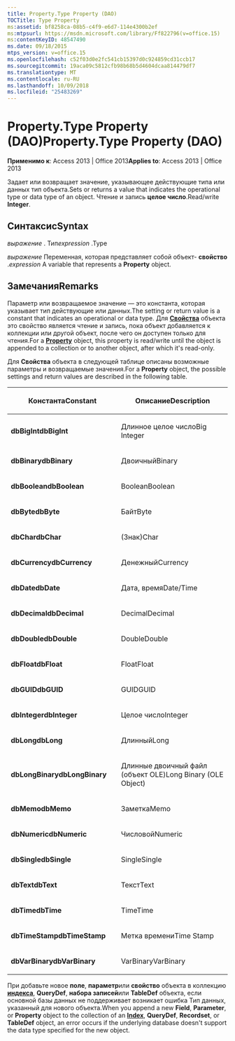 ```yaml
---
title: Property.Type Property (DAO)
TOCTitle: Type Property
ms:assetid: bf8258ca-08b5-c4f9-e6d7-114e4300b2ef
ms:mtpsurl: https://msdn.microsoft.com/library/Ff822796(v=office.15)
ms:contentKeyID: 48547490
ms.date: 09/18/2015
mtps_version: v=office.15
ms.openlocfilehash: c52f03d0e2fc541cb15397d0c924859cd31ccb17
ms.sourcegitcommit: 19aca09c5812cfb98b68b5d4604dcaa814479df7
ms.translationtype: MT
ms.contentlocale: ru-RU
ms.lasthandoff: 10/09/2018
ms.locfileid: "25483269"
---
```

# <a name="propertytype-property-dao"></a><span data-ttu-id="61ed8-102">Property.Type Property (DAO)</span><span class="sxs-lookup"><span data-stu-id="61ed8-102">Property.Type Property (DAO)</span></span>


<span data-ttu-id="61ed8-103">**Применимо к**: Access 2013 | Office 2013</span><span class="sxs-lookup"><span data-stu-id="61ed8-103">**Applies to**: Access 2013 | Office 2013</span></span>

<span data-ttu-id="61ed8-104">Задает или возвращает значение, указывающее действующие типа или данных тип объекта.</span><span class="sxs-lookup"><span data-stu-id="61ed8-104">Sets or returns a value that indicates the operational type or data type of an object.</span></span> <span data-ttu-id="61ed8-105">Чтение и запись **целое число**.</span><span class="sxs-lookup"><span data-stu-id="61ed8-105">Read/write **Integer**.</span></span>

## <a name="syntax"></a><span data-ttu-id="61ed8-106">Синтаксис</span><span class="sxs-lookup"><span data-stu-id="61ed8-106">Syntax</span></span>

<span data-ttu-id="61ed8-107">*выражение* . Тип</span><span class="sxs-lookup"><span data-stu-id="61ed8-107">*expression* .Type</span></span>

<span data-ttu-id="61ed8-108">*выражение* Переменная, которая представляет собой объект- **свойство** .</span><span class="sxs-lookup"><span data-stu-id="61ed8-108">*expression* A variable that represents a **Property** object.</span></span>

## <a name="remarks"></a><span data-ttu-id="61ed8-109">Замечания</span><span class="sxs-lookup"><span data-stu-id="61ed8-109">Remarks</span></span>

<span data-ttu-id="61ed8-110">Параметр или возвращаемое значение — это константа, которая указывает тип действующие или данных.</span><span class="sxs-lookup"><span data-stu-id="61ed8-110">The setting or return value is a constant that indicates an operational or data type.</span></span> <span data-ttu-id="61ed8-111">Для **[Свойства](property-object-dao.md)** объекта это свойство является чтение и запись, пока объект добавляется к коллекции или другой объект, после чего он доступен только для чтения.</span><span class="sxs-lookup"><span data-stu-id="61ed8-111">For a **[Property](property-object-dao.md)** object, this property is read/write until the object is appended to a collection or to another object, after which it's read-only.</span></span>

<span data-ttu-id="61ed8-112">Для **Свойства** объекта в следующей таблице описаны возможные параметры и возвращаемые значения.</span><span class="sxs-lookup"><span data-stu-id="61ed8-112">For a **Property** object, the possible settings and return values are described in the following table.</span></span>

<table>
<colgroup>
<col style="width: 50%" />
<col style="width: 50%" />
</colgroup>
<thead>
<tr class="header">
<th><p><span data-ttu-id="61ed8-113">Константа</span><span class="sxs-lookup"><span data-stu-id="61ed8-113">Constant</span></span></p></th>
<th><p><span data-ttu-id="61ed8-114">Описание</span><span class="sxs-lookup"><span data-stu-id="61ed8-114">Description</span></span></p></th>
</tr>
</thead>
<tbody>
<tr class="odd">
<td><p><span data-ttu-id="61ed8-115"><strong>dbBigInt</strong></span><span class="sxs-lookup"><span data-stu-id="61ed8-115"><strong>dbBigInt</strong></span></span></p></td>
<td><p><span data-ttu-id="61ed8-116">Длинное целое число</span><span class="sxs-lookup"><span data-stu-id="61ed8-116">Big Integer</span></span></p></td>
</tr>
<tr class="even">
<td><p><span data-ttu-id="61ed8-117"><strong>dbBinary</strong></span><span class="sxs-lookup"><span data-stu-id="61ed8-117"><strong>dbBinary</strong></span></span></p></td>
<td><p><span data-ttu-id="61ed8-118">Двоичный</span><span class="sxs-lookup"><span data-stu-id="61ed8-118">Binary</span></span></p></td>
</tr>
<tr class="odd">
<td><p><span data-ttu-id="61ed8-119"><strong>dbBoolean</strong></span><span class="sxs-lookup"><span data-stu-id="61ed8-119"><strong>dbBoolean</strong></span></span></p></td>
<td><p><span data-ttu-id="61ed8-120">Boolean</span><span class="sxs-lookup"><span data-stu-id="61ed8-120">Boolean</span></span></p></td>
</tr>
<tr class="even">
<td><p><span data-ttu-id="61ed8-121"><strong>dbByte</strong></span><span class="sxs-lookup"><span data-stu-id="61ed8-121"><strong>dbByte</strong></span></span></p></td>
<td><p><span data-ttu-id="61ed8-122">Байт</span><span class="sxs-lookup"><span data-stu-id="61ed8-122">Byte</span></span></p></td>
</tr>
<tr class="odd">
<td><p><span data-ttu-id="61ed8-123"><strong>dbChar</strong></span><span class="sxs-lookup"><span data-stu-id="61ed8-123"><strong>dbChar</strong></span></span></p></td>
<td><p><span data-ttu-id="61ed8-124">(Знак)</span><span class="sxs-lookup"><span data-stu-id="61ed8-124">Char</span></span></p></td>
</tr>
<tr class="even">
<td><p><span data-ttu-id="61ed8-125"><strong>dbCurrency</strong></span><span class="sxs-lookup"><span data-stu-id="61ed8-125"><strong>dbCurrency</strong></span></span></p></td>
<td><p><span data-ttu-id="61ed8-126">Денежный</span><span class="sxs-lookup"><span data-stu-id="61ed8-126">Currency</span></span></p></td>
</tr>
<tr class="odd">
<td><p><span data-ttu-id="61ed8-127"><strong>dbDate</strong></span><span class="sxs-lookup"><span data-stu-id="61ed8-127"><strong>dbDate</strong></span></span></p></td>
<td><p><span data-ttu-id="61ed8-128">Дата, время</span><span class="sxs-lookup"><span data-stu-id="61ed8-128">Date/Time</span></span></p></td>
</tr>
<tr class="even">
<td><p><span data-ttu-id="61ed8-129"><strong>dbDecimal</strong></span><span class="sxs-lookup"><span data-stu-id="61ed8-129"><strong>dbDecimal</strong></span></span></p></td>
<td><p><span data-ttu-id="61ed8-130">Decimal</span><span class="sxs-lookup"><span data-stu-id="61ed8-130">Decimal</span></span></p></td>
</tr>
<tr class="odd">
<td><p><span data-ttu-id="61ed8-131"><strong>dbDouble</strong></span><span class="sxs-lookup"><span data-stu-id="61ed8-131"><strong>dbDouble</strong></span></span></p></td>
<td><p><span data-ttu-id="61ed8-132">Double</span><span class="sxs-lookup"><span data-stu-id="61ed8-132">Double</span></span></p></td>
</tr>
<tr class="even">
<td><p><span data-ttu-id="61ed8-133"><strong>dbFloat</strong></span><span class="sxs-lookup"><span data-stu-id="61ed8-133"><strong>dbFloat</strong></span></span></p></td>
<td><p><span data-ttu-id="61ed8-134">Float</span><span class="sxs-lookup"><span data-stu-id="61ed8-134">Float</span></span></p></td>
</tr>
<tr class="odd">
<td><p><span data-ttu-id="61ed8-135"><strong>dbGUID</strong></span><span class="sxs-lookup"><span data-stu-id="61ed8-135"><strong>dbGUID</strong></span></span></p></td>
<td><p><span data-ttu-id="61ed8-136">GUID</span><span class="sxs-lookup"><span data-stu-id="61ed8-136">GUID</span></span></p></td>
</tr>
<tr class="even">
<td><p><span data-ttu-id="61ed8-137"><strong>dbInteger</strong></span><span class="sxs-lookup"><span data-stu-id="61ed8-137"><strong>dbInteger</strong></span></span></p></td>
<td><p><span data-ttu-id="61ed8-138">Целое число</span><span class="sxs-lookup"><span data-stu-id="61ed8-138">Integer</span></span></p></td>
</tr>
<tr class="odd">
<td><p><span data-ttu-id="61ed8-139"><strong>dbLong</strong></span><span class="sxs-lookup"><span data-stu-id="61ed8-139"><strong>dbLong</strong></span></span></p></td>
<td><p><span data-ttu-id="61ed8-140">Длинный</span><span class="sxs-lookup"><span data-stu-id="61ed8-140">Long</span></span></p></td>
</tr>
<tr class="even">
<td><p><span data-ttu-id="61ed8-141"><strong>dbLongBinary</strong></span><span class="sxs-lookup"><span data-stu-id="61ed8-141"><strong>dbLongBinary</strong></span></span></p></td>
<td><p><span data-ttu-id="61ed8-142">Длинные двоичный файл (объект OLE)</span><span class="sxs-lookup"><span data-stu-id="61ed8-142">Long Binary (OLE Object)</span></span></p></td>
</tr>
<tr class="odd">
<td><p><span data-ttu-id="61ed8-143"><strong>dbMemo</strong></span><span class="sxs-lookup"><span data-stu-id="61ed8-143"><strong>dbMemo</strong></span></span></p></td>
<td><p><span data-ttu-id="61ed8-144">Заметка</span><span class="sxs-lookup"><span data-stu-id="61ed8-144">Memo</span></span></p></td>
</tr>
<tr class="even">
<td><p><span data-ttu-id="61ed8-145"><strong>dbNumeric</strong></span><span class="sxs-lookup"><span data-stu-id="61ed8-145"><strong>dbNumeric</strong></span></span></p></td>
<td><p><span data-ttu-id="61ed8-146">Числовой</span><span class="sxs-lookup"><span data-stu-id="61ed8-146">Numeric</span></span></p></td>
</tr>
<tr class="odd">
<td><p><span data-ttu-id="61ed8-147"><strong>dbSingle</strong></span><span class="sxs-lookup"><span data-stu-id="61ed8-147"><strong>dbSingle</strong></span></span></p></td>
<td><p><span data-ttu-id="61ed8-148">Single</span><span class="sxs-lookup"><span data-stu-id="61ed8-148">Single</span></span></p></td>
</tr>
<tr class="even">
<td><p><span data-ttu-id="61ed8-149"><strong>dbText</strong></span><span class="sxs-lookup"><span data-stu-id="61ed8-149"><strong>dbText</strong></span></span></p></td>
<td><p><span data-ttu-id="61ed8-150">Текст</span><span class="sxs-lookup"><span data-stu-id="61ed8-150">Text</span></span></p></td>
</tr>
<tr class="odd">
<td><p><span data-ttu-id="61ed8-151"><strong>dbTime</strong></span><span class="sxs-lookup"><span data-stu-id="61ed8-151"><strong>dbTime</strong></span></span></p></td>
<td><p><span data-ttu-id="61ed8-152">Time</span><span class="sxs-lookup"><span data-stu-id="61ed8-152">Time</span></span></p></td>
</tr>
<tr class="even">
<td><p><span data-ttu-id="61ed8-153"><strong>dbTimeStamp</strong></span><span class="sxs-lookup"><span data-stu-id="61ed8-153"><strong>dbTimeStamp</strong></span></span></p></td>
<td><p><span data-ttu-id="61ed8-154">Метка времени</span><span class="sxs-lookup"><span data-stu-id="61ed8-154">Time Stamp</span></span></p></td>
</tr>
<tr class="odd">
<td><p><span data-ttu-id="61ed8-155"><strong>dbVarBinary</strong></span><span class="sxs-lookup"><span data-stu-id="61ed8-155"><strong>dbVarBinary</strong></span></span></p></td>
<td><p><span data-ttu-id="61ed8-156">VarBinary</span><span class="sxs-lookup"><span data-stu-id="61ed8-156">VarBinary</span></span></p></td>
</tr>
</tbody>
</table>


<span data-ttu-id="61ed8-157">При добавьте новое **поле**, **параметр**или **свойство** объекта в коллекцию **[индекса](index-object-dao.md)**, **QueryDef**, **набора записей**или **TableDef** объекта, если основной базы данных не поддерживает возникает ошибка Тип данных, указанный для нового объекта.</span><span class="sxs-lookup"><span data-stu-id="61ed8-157">When you append a new **Field**, **Parameter**, or **Property** object to the collection of an **[Index](index-object-dao.md)**, **QueryDef**, **Recordset**, or **TableDef** object, an error occurs if the underlying database doesn't support the data type specified for the new object.</span></span>

